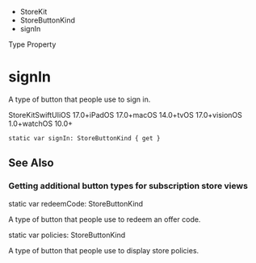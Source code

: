 

- StoreKit
- StoreButtonKind
-  signIn 

Type Property

# signIn

A type of button that people use to sign in.

StoreKitSwiftUIiOS 17.0+iPadOS 17.0+macOS 14.0+tvOS 17.0+visionOS 1.0+watchOS 10.0+

``` source
static var signIn: StoreButtonKind { get }
```

## See Also

### Getting additional button types for subscription store views

static var redeemCode: StoreButtonKind

A type of button that people use to redeem an offer code.

static var policies: StoreButtonKind

A type of button that people use to display store policies.

